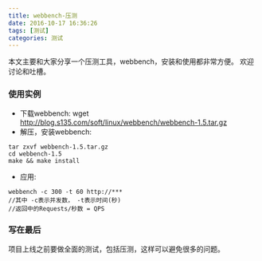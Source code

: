 ```yaml
---
title: webbench-压测
date: 2016-10-17 16:36:26
tags: [测试]
categories: 测试
---
```

本文主要和大家分享一个压测工具，webbench，安装和使用都非常方便。
欢迎讨论和吐槽。

### 使用实例
- 下载webbench: wget http://blog.s135.com/soft/linux/webbench/webbench-1.5.tar.gz
- 解压，安装webbench:
 ```$xslt
tar zxvf webbench-1.5.tar.gz
cd webbench-1.5
make && make install
```
- 应用:
```$xslt
webbench -c 300 -t 60 http://***
//其中 -c表示并发数， -t表示时间(秒)
//返回中的Requests/秒数 = QPS
```
### 写在最后
项目上线之前要做全面的测试，包括压测，这样可以避免很多的问题。
